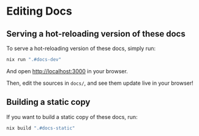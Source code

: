 # Editing Docs

## Serving a hot-reloading version of these docs

To serve a hot-reloading version of these docs, simply run:

```bash
nix run ".#docs-dev"
```

And open [http://localhost:3000](http://localhost:3000/) in your browser.

Then, edit the sources in `docs/`, and see them update live in your browser!

## Building a static copy

If you want to build a static copy of these docs, run:

```bash
nix build ".#docs-static"
```

